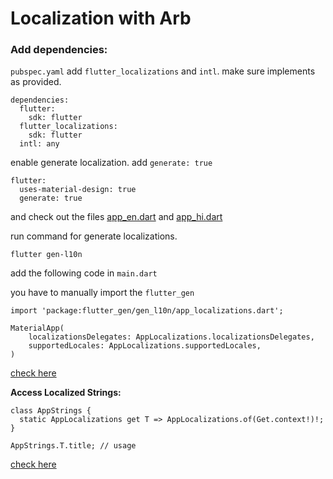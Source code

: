 # Localization with Arb

### Add dependencies:

`pubspec.yaml` add `flutter_localizations` and `intl`. make sure implements as provided.
```
dependencies: 
  flutter: 
    sdk: flutter
  flutter_localizations:
    sdk: flutter
  intl: any
```

enable generate localization. add `generate: true`

```
flutter: 
  uses-material-design: true
  generate: true
```

and check out the files [app_en.dart](https://github.com/harshil-kmphitech/flutter_new_structure/blob/Jay-Padsala/lib/l10n/app_en.dart) and [app_hi.dart](https://github.com/harshil-kmphitech/flutter_new_structure/blob/Jay-Padsala/lib/l10n/app_hi.dart)

run command for generate localizations.
```
flutter gen-l10n
```

add the following code in `main.dart`

you have to manually import the `flutter_gen`

```
import 'package:flutter_gen/gen_l10n/app_localizations.dart';
```

```
MaterialApp(
    localizationsDelegates: AppLocalizations.localizationsDelegates,
    supportedLocales: AppLocalizations.supportedLocales,
)
```
[check here](https://github.com/harshil-kmphitech/flutter_new_structure/blob/Jay-Padsala/lib/main.dart)

**Access Localized Strings:**

```
class AppStrings {
  static AppLocalizations get T => AppLocalizations.of(Get.context!)!;
}

AppStrings.T.title; // usage
```

[check here](https://github.com/harshil-kmphitech/flutter_new_structure/blob/Jay-Padsala/lib/app/utils/constants/app_strings.dart)